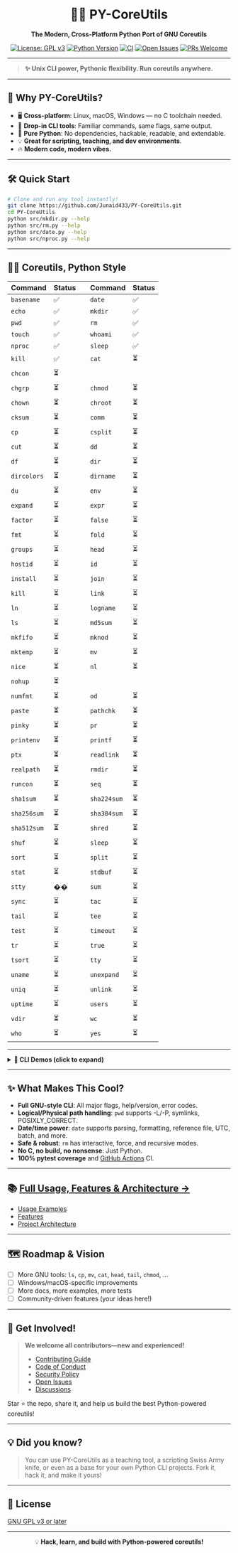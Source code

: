 <div align="center">

# 🐍✨ PY-CoreUtils

**The Modern, Cross-Platform Python Port of GNU Coreutils**

[![License: GPL v3](https://img.shields.io/badge/License-GPLv3-blue.svg)](https://www.gnu.org/licenses/gpl-3.0)
[![Python Version](https://img.shields.io/badge/python-3.6%2B-blue.svg)](https://www.python.org/)
[![CI](https://github.com/Junaid433/PY-CoreUtils/actions/workflows/python-tests.yml/badge.svg)](https://github.com/Junaid433/PY-CoreUtils/actions)
[![Open Issues](https://img.shields.io/github/issues/Junaid433/PY-CoreUtils?color=orange)](https://github.com/Junaid433/PY-CoreUtils/issues)
[![PRs Welcome](https://img.shields.io/badge/PRs-welcome-brightgreen.svg?style=flat-square)](CONTRIBUTING.md)

</div>

---

> **✨ Unix CLI power, Pythonic flexibility. Run coreutils anywhere.**

---

## 🌟 Why PY-CoreUtils?

- 🖥️ **Cross-platform**: Linux, macOS, Windows — no C toolchain needed.
- 🧩 **Drop-in CLI tools**: Familiar commands, same flags, same output.
- 🐍 **Pure Python**: No dependencies, hackable, readable, and extendable.
- 💡 **Great for scripting, teaching, and dev environments**.
- 🔥 **Modern code, modern vibes.**

---

## 🛠️ Quick Start

```bash
# Clone and run any tool instantly!
git clone https://github.com/Junaid433/PY-CoreUtils.git
cd PY-CoreUtils
python src/mkdir.py --help
python src/rm.py --help
python src/date.py --help
python src/nproc.py --help
```

---

## 🧑‍💻 Coreutils, Python Style

| Command      | Status |  | Command      | Status |
| ------------ | ------ |--| ------------ | ------ |
| `basename`   | ✅     |  | `date`       | ✅     |
| `echo`       | ✅     |  | `mkdir`      | ✅     |
| `pwd`        | ✅     |  | `rm`         | ✅     |
| `touch`      | ✅     |  | `whoami`     | ✅     |
| `nproc`      | ✅     |  | `sleep`      | ✅     |
| `kill`       | ✅     |  | `cat`        | ⏳     |
| `chcon`      | ⏳     |  |              |        |
| `chgrp`      | ⏳     |  | `chmod`      | ⏳     |
| `chown`      | ⏳     |  | `chroot`     | ⏳     |
| `cksum`      | ⏳     |  | `comm`       | ⏳     |
| `cp`         | ⏳     |  | `csplit`     | ⏳     |
| `cut`        | ⏳     |  | `dd`         | ⏳     |
| `df`         | ⏳     |  | `dir`        | ⏳     |
| `dircolors`  | ⏳     |  | `dirname`    | ⏳     |
| `du`         | ⏳     |  | `env`        | ⏳     |
| `expand`     | ⏳     |  | `expr`       | ⏳     |
| `factor`     | ⏳     |  | `false`      | ⏳     |
| `fmt`        | ⏳     |  | `fold`       | ⏳     |
| `groups`     | ⏳     |  | `head`       | ⏳     |
| `hostid`     | ⏳     |  | `id`         | ⏳     |
| `install`    | ⏳     |  | `join`       | ⏳     |
| `kill`       | ⏳     |  | `link`       | ⏳     |
| `ln`         | ⏳     |  | `logname`    | ⏳     |
| `ls`         | ⏳     |  | `md5sum`     | ⏳     |
| `mkfifo`     | ⏳     |  | `mknod`      | ⏳     |
| `mktemp`     | ⏳     |  | `mv`         | ⏳     |
| `nice`       | ⏳     |  | `nl`         | ⏳     |
| `nohup`      | ⏳     |  |              |        |
| `numfmt`     | ⏳     |  | `od`         | ⏳     |
| `paste`      | ⏳     |  | `pathchk`    | ⏳     |
| `pinky`      | ⏳     |  | `pr`         | ⏳     |
| `printenv`   | ⏳     |  | `printf`     | ⏳     |
| `ptx`        | ⏳     |  | `readlink`   | ⏳     |
| `realpath`   | ⏳     |  | `rmdir`      | ⏳     |
| `runcon`     | ⏳     |  | `seq`        | ⏳     |
| `sha1sum`    | ⏳     |  | `sha224sum`  | ⏳     |
| `sha256sum`  | ⏳     |  | `sha384sum`  | ⏳     |
| `sha512sum`  | ⏳     |  | `shred`      | ⏳     |
| `shuf`       | ⏳     |  | `sleep`      | ⏳     |
| `sort`       | ⏳     |  | `split`      | ⏳     |
| `stat`       | ⏳     |  | `stdbuf`     | ⏳     |
| `stty`       | ��     |  | `sum`        | ⏳     |
| `sync`       | ⏳     |  | `tac`        | ⏳     |
| `tail`       | ⏳     |  | `tee`        | ⏳     |
| `test`       | ⏳     |  | `timeout`    | ⏳     |
| `tr`         | ⏳     |  | `true`       | ⏳     |
| `tsort`      | ⏳     |  | `tty`        | ⏳     |
| `uname`      | ⏳     |  | `unexpand`   | ⏳     |
| `uniq`       | ⏳     |  | `unlink`     | ⏳     |
| `uptime`     | ⏳     |  | `users`      | ⏳     |
| `vdir`       | ⏳     |  | `wc`         | ⏳     |
| `who`        | ⏳     |  | `yes`        | ⏳     |

---

<details>
<summary><b>🌈 CLI Demos (click to expand)</b></summary>

```bash
$ python src/rm.py -rf build/
$ python src/date.py '+%Y-%m-%d %H:%M:%S'
$ python src/mkdir.py -p src/utils
$ python src/pwd.py
$ python src/basename.py /usr/bin/python3
$ python src/echo.py -e "Hello\nWorld!"
$ python src/nproc.py --all
$ python src/nproc.py --ignore=2
$ python src/sleep.py 2m
$ python src/kill.py -l
$ python src/kill.py -s HUP 5678
```
</details>

---

## ✨ What Makes This Cool?

- **Full GNU-style CLI**: All major flags, help/version, error codes.
- **Logical/Physical path handling**: `pwd` supports -L/-P, symlinks, POSIXLY_CORRECT.
- **Date/time power**: `date` supports parsing, formatting, reference file, UTC, batch, and more.
- **Safe & robust**: `rm` has interactive, force, and recursive modes.
- **No C, no build, no nonsense**: Just Python.
- **100% pytest coverage** and [GitHub Actions](https://github.com/Junaid433/PY-CoreUtils/actions) CI.

---

## 📚 [Full Usage, Features & Architecture →](docs/usage.md)

- [Usage Examples](docs/usage.md)
- [Features](docs/features.md)
- [Project Architecture](docs/architecture.md)

---

## 🗺️ Roadmap & Vision

- [ ] More GNU tools: `ls`, `cp`, `mv`, `cat`, `head`, `tail`, `chmod`, ...
- [ ] Windows/macOS-specific improvements
- [ ] More docs, more examples, more tests
- [ ] Community-driven features (your ideas here!)

---

## 💬 Get Involved!

> **We welcome all contributors—new and experienced!**
>
> - [Contributing Guide](CONTRIBUTING.md)
> - [Code of Conduct](CODE_OF_CONDUCT.md)
> - [Security Policy](SECURITY.md)
> - [Open Issues](https://github.com/Junaid433/PY-CoreUtils/issues)
> - [Discussions](https://github.com/Junaid433/PY-CoreUtils/discussions)

Star ⭐ the repo, share it, and help us build the best Python-powered coreutils!

---

## 💡 Did you know?

> You can use PY-CoreUtils as a teaching tool, a scripting Swiss Army knife, or even as a base for your own Python CLI projects. Fork it, hack it, and make it yours!

---

## 📄 License

[GNU GPL v3 or later](https://www.gnu.org/licenses/gpl-3.0.html)

---

<div align="center">

💡 <b>Hack, learn, and build with Python-powered coreutils!</b>

</div>
